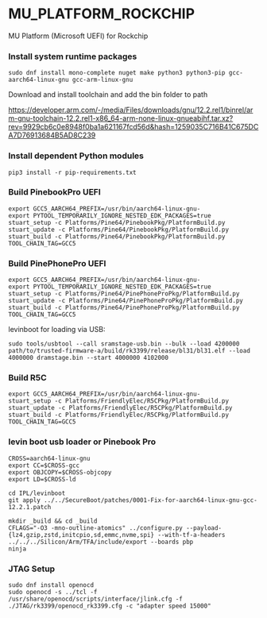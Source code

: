 # MU_PLATFORM_ROCKCHIP

MU Platform (Microsoft UEFI) for Rockchip

### Install system runtime packages

    sudo dnf install mono-complete nuget make python3 python3-pip gcc-aarch64-linux-gnu gcc-arm-linux-gnu

Download and install toolchain and add the bin folder to path

https://developer.arm.com/-/media/Files/downloads/gnu/12.2.rel1/binrel/arm-gnu-toolchain-12.2.rel1-x86_64-arm-none-linux-gnueabihf.tar.xz?rev=9929cb6c0e8948f0ba1a621167fcd56d&hash=1259035C716B41C675DCA7D76913684B5AD8C239

### Install dependent Python modules

    pip3 install -r pip-requirements.txt

### Build PinebookPro UEFI

    export GCC5_AARCH64_PREFIX=/usr/bin/aarch64-linux-gnu-
    export PYTOOL_TEMPORARILY_IGNORE_NESTED_EDK_PACKAGES=true
    stuart_setup -c Platforms/Pine64/PinebookPkg/PlatformBuild.py
    stuart_update -c Platforms/Pine64/PinebookPkg/PlatformBuild.py
    stuart_build -c Platforms/Pine64/PinebookPkg/PlatformBuild.py TOOL_CHAIN_TAG=GCC5

### Build PinePhonePro UEFI

    export GCC5_AARCH64_PREFIX=/usr/bin/aarch64-linux-gnu-
    export PYTOOL_TEMPORARILY_IGNORE_NESTED_EDK_PACKAGES=true
    stuart_setup -c Platforms/Pine64/PinePhoneProPkg/PlatformBuild.py
    stuart_update -c Platforms/Pine64/PinePhoneProPkg/PlatformBuild.py
    stuart_build -c Platforms/Pine64/PinePhoneProPkg/PlatformBuild.py TOOL_CHAIN_TAG=GCC5

levinboot for loading via USB:

    sudo tools/usbtool --call sramstage-usb.bin --bulk --load 4200000 path/to/trusted-firmware-a/build/rk3399/release/bl31/bl31.elf --load 4000000 dramstage.bin --start 4000000 4102000

### Build R5C

    export GCC5_AARCH64_PREFIX=/usr/bin/aarch64-linux-gnu-
    stuart_setup -c Platforms/FriendlyElec/R5CPkg/PlatformBuild.py
    stuart_update -c Platforms/FriendlyElec/R5CPkg/PlatformBuild.py
    stuart_build -c Platforms/FriendlyElec/R5CPkg/PlatformBuild.py TOOL_CHAIN_TAG=GCC5

### levin boot usb loader or Pinebook Pro

    CROSS=aarch64-linux-gnu
    export CC=$CROSS-gcc
    export OBJCOPY=$CROSS-objcopy
    export LD=$CROSS-ld

    cd IPL/levinboot
    git apply ../../SecureBoot/patches/0001-Fix-for-aarch64-linux-gnu-gcc-12.2.1.patch

    mkdir _build && cd _build
    CFLAGS="-O3 -mno-outline-atomics" ../configure.py --payload-{lz4,gzip,zstd,initcpio,sd,emmc,nvme,spi} --with-tf-a-headers ../../../Silicon/Arm/TFA/include/export --boards pbp
    ninja

### JTAG Setup

    sudo dnf install openocd
    sudo openocd -s ../tcl -f /usr/share/openocd/scripts/interface/jlink.cfg -f ./JTAG/rk3399/openocd_rk3399.cfg -c "adapter speed 15000"
